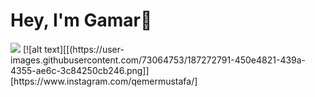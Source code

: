 # Hey, I'm Gamar👋
<img src="{https://img.shields.io/badge/LinkedIn-0077B5?style=for-the-badge&logo=linkedin&logoColor=white}" />
[![alt text][[(https://user-images.githubusercontent.com/73064753/187272791-450e4821-439a-4355-ae6c-3c84250cb246.png]][https://www.instagram.com/qemermustafa/]

